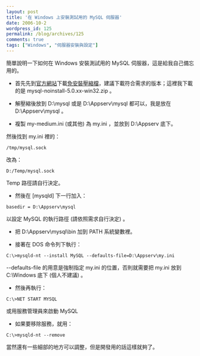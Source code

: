 ```yaml
---
layout: post
title: '在 Windows 上安裝測試用的 MySQL 伺服器'
date: 2006-10-2
wordpress_id: 125
permalink: /blog/archives/125
comments: true
tags: ["Windows", "伺服器安裝與設定"]
---
```


簡單說明一下如何在 Windows 安裝測試用的 MySQL 伺服器，這是給我自己備忘用的。 

<!--more-->

* 首先先到[官方網站](http://www.mysql.com/)下載[免安裝壓縮檔](http://dev.mysql.com/get/Downloads/MySQL-5.0/mysql-noinstall-5.0.24a-win32.zip/from/pick)，建議下載符合需求的版本；這裡我下載的是 mysql-noinstall-5.0.xx-win32.zip 。

* 解壓縮後放到 D:\mysql 或是 D:\Appserv\mysql 都可以，我是放在 D:\Appserv\mysql 。

* 複製 my-medium.ini (或其他) 為 my.ini ，並放到 D:\Appserv 底下。

然後找到 my.ini 裡的：

```
/tmp/mysql.sock

```

改為：

```
D:/Temp/mysql.sock

```

Temp 路徑請自行決定。

* 然後在 [mysqld] 下一行加入：

```
basedir = D:\Appserv\mysql

```

以設定 MySQL 的執行路徑 (請依照需求自行決定) 。

* 把 D:\Appserv\mysql\bin 加到 PATH 系統變數裡。

* 接著在 DOS 命令列下執行：

```
C:\>mysqld-nt --install MySQL --defaults-file=D:\Appserv\my.ini

```

--defaults-file 的用意是強制指定 my.ini 的位置，否則就需要把 my.ini 放到 C:\Windows 底下 (個人不建議) 。

* 然後再執行：

```
C:\>NET START MYSQL

```

或用服務管理員來啟動 MySQL

* 如果要移除服務，就用：

```
C:\>mysqld-nt --remove

```



當然還有一些細部的地方可以調整，但是開發用的話這樣就夠了。 
